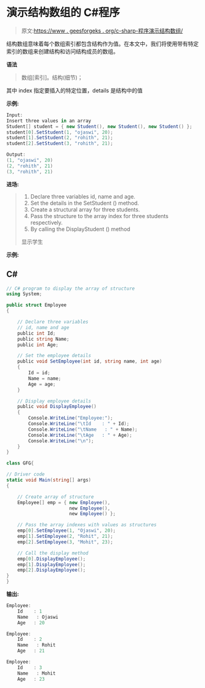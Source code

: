 # 演示结构数组的 C#程序

> 原文:[https://www . geesforgeks . org/c-sharp-程序演示结构数组/](https://www.geeksforgeeks.org/c-sharp-program-to-demonstrate-the-array-of-structures/)

结构数组意味着每个数组索引都包含结构作为值。在本文中，我们将使用带有特定索引的数组来创建结构和访问结构成员的数组。

**语法**

> 数组[索引]。结构(细节)；

其中 index 指定要插入的特定位置，details 是结构中的值

**示例:**

```cs
Input:
Insert three values in an array
Student[] student = { new Student(), new Student(), new Student() };
student[0].SetStudent(1, "ojaswi", 20);
student[1].SetStudent(2, "rohith", 21);
student[2].SetStudent(3, "rohith", 21);

Output:
(1, "ojaswi", 20)
(2, "rohith", 21)
(3, "rohith", 21)
```

**进场:**

> 1.  Declare three variables id, name and age.
> 2.  Set the details in the SetStudent () method.
> 3.  Create a structural array for three students.
> 4.  Pass the structure to the array index for three students respectively.
> 5.  By calling the DisplayStudent () method
> 
> 显示学生

**示例:**

## C#

```cs
// C# program to display the array of structure
using System;

public struct Employee
{

    // Declare three variables
    // id, name and age
    public int Id;
    public string Name;
    public int Age;

    // Set the employee details
    public void SetEmployee(int id, string name, int age)
    {
        Id = id;
        Name = name;
        Age = age;
    }

    // Display employee details
    public void DisplayEmployee()
    {
        Console.WriteLine("Employee:");
        Console.WriteLine("\tId    : " + Id);
        Console.WriteLine("\tName   : " + Name);
        Console.WriteLine("\tAge   : " + Age);
        Console.WriteLine("\n");
    }
}

class GFG{

// Driver code
static void Main(string[] args)
{

    // Create array of structure
    Employee[] emp = { new Employee(),
                       new Employee(),
                       new Employee() };

    // Pass the array indexes with values as structures
    emp[0].SetEmployee(1, "Ojaswi", 20);
    emp[1].SetEmployee(2, "Rohit", 21);
    emp[2].SetEmployee(3, "Mohit", 23);

    // Call the display method
    emp[0].DisplayEmployee();
    emp[1].DisplayEmployee();
    emp[2].DisplayEmployee();
}
}
```

**输出:**

```cs
Employee:
    Id    : 1
    Name   : Ojaswi
    Age   : 20

Employee:
    Id    : 2
    Name   : Rohit
    Age   : 21

Employee:
    Id    : 3
    Name   : Mohit
    Age   : 23
```
